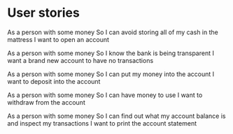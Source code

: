 # User stories

As a person with some money
So I can avoid storing all of my cash in the mattress
I want to open an account

As a person with some money
So I know the bank is being transparent
I want a brand new account to have no transactions

As a person with some money
So I can put my money into the account
I want to deposit into the account

As a person with some money
So I can have money to use
I want to withdraw from the account

As a person with some money
So I can find out what my account balance is and inspect my transactions
I want to print the account statement
